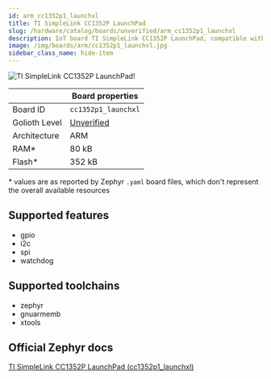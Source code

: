 ```yaml
---
id: arm_cc1352p1_launchxl
title: TI SimpleLink CC1352P LaunchPad
slug: /hardware/catalog/boards/unverified/arm_cc1352p1_launchxl
description: IoT board TI SimpleLink CC1352P LaunchPad, compatible with Golioth at unverified level.
image: /img/boards/arm/cc1352p1_launchxl.jpg
sidebar_class_name: hide-item
---
```


[//]: # (This is an auto-generated file, do not edit! Changes to it will be lost upon re-generation)

![TI SimpleLink CC1352P LaunchPad!](/img/boards/arm/cc1352p1_launchxl.jpg "TI SimpleLink CC1352P LaunchPad")

|                | Board properties     |
| -------------  | -------------------- |
| Board ID       | `cc1352p1_launchxl` |
| Golioth Level  | [Unverified](/hardware#unverified-boards) |
| Architecture   | ARM |
| RAM*           | 80 kB |
| Flash*         | 352 kB |

\* values are as reported by Zephyr `.yaml` board files, which don't represent the overall available resources



## Supported features

* gpio
* i2c
* spi
* watchdog

## Supported toolchains

* zephyr
* gnuarmemb
* xtools

## Official Zephyr docs

[TI SimpleLink CC1352P LaunchPad (cc1352p1_launchxl)](https://docs.zephyrproject.org/latest/boards/arm/cc1352p1_launchxl/doc/index.html)
